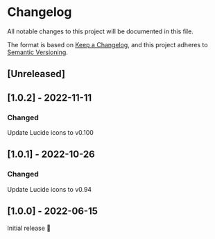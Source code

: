# Changelog
All notable changes to this project will be documented in this file.

The format is based on [Keep a Changelog](https://keepachangelog.com/en/1.0.0/),
and this project adheres to [Semantic Versioning](https://semver.org/spec/v2.0.0.html).

## [Unreleased]

## [1.0.2] - 2022-11-11
### Changed
Update Lucide icons to v0.100

## [1.0.1] - 2022-10-26
### Changed
Update Lucide icons to v0.94

## [1.0.0] - 2022-06-15
Initial release 🎉
